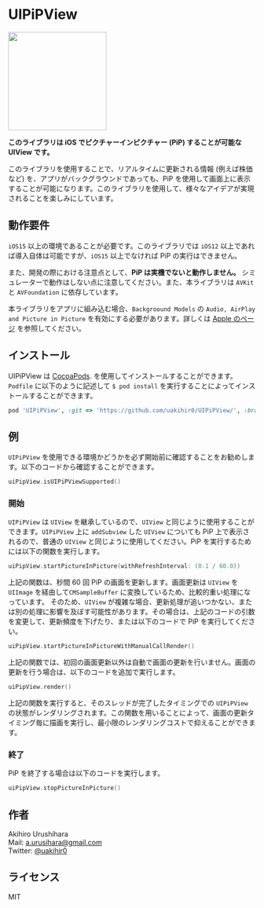 # UIPiPView

<!--
[![Version](https://img.shields.io/cocoapods/v/UIPiPView.svg?style=flat)](https://cocoapods.org/pods/UIPiPView)
[![License](https://img.shields.io/cocoapods/l/UIPiPView.svg?style=flat)](https://cocoapods.org/pods/UIPiPView)
[![Platform](https://img.shields.io/cocoapods/p/UIPiPView.svg?style=flat)](https://cocoapods.org/pods/UIPiPView)
-->

<img src="./Document/image.gif" width="200px">

**このライブラリは iOS でピクチャーインピクチャー (PiP) することが可能な UIView です。**

このライブラリを使用することで、リアルタイムに更新される情報 (例えば株価など) を、アプリがバックグラウンドであっても、PiP を使用して画面上に表示することが可能になります。このライブラリを使用して、様々なアイデアが実現されることを楽しみにしています。

## 動作要件

`iOS15` 以上の環境であることが必要です。このライブラリでは `iOS12` 以上であれば導入自体は可能ですが、`iOS15` 以上でなければ PiP の実行はできません。

また、開発の際における注意点として、**PiP は実機でないと動作しません。** シミュレーターで動作はしない点に注意してください。また、本ライブラリは `AVKit` と `AVFoundation` に依存しています。

本ライブラリをアプリに組み込む場合、`Backgroound Models` の `Audio, AirPlay and Picture in Picture` を有効にする必要があります。詳しくは [Apple のページ](https://developer.apple.com/documentation/avfoundation/media_playback_and_selection/creating_a_basic_video_player_ios_and_tvos/enabling_background_audio) を参照してください。

## インストール

UIPiPView は [CocoaPods](https://cocoapods.org). を使用してインストールすることができます。`Podfile` に以下のように記述して `$ pod install` を実行することによってインストールすることができます。

```ruby
pod 'UIPiPView', :git => 'https://github.com/uakihir0/UIPiPView/', :branch => 'main'
```

## 例

`UIPiPView` を使用できる環境かどうかを必ず開始前に確認することをお勧めします。以下のコードから確認することができます。

```swift
uiPipView.isUIPiPViewSupported()
```

### 開始

`UIPiPView` は `UIView` を継承しているので、`UIView` と同じように使用することができます。`UIPiPView` 上に `addSubview` した `UIView` についても PiP 上で表示されるので、普通の `UIView` と同じように使用してください。PiP を実行するためには以下の関数を実行します。

```swift
uiPipView.startPictureInPicture(withRefreshInterval: (0.1 / 60.0))
```

上記の関数は、秒間 60 回 PiP の画面を更新します。画面更新は `UIView` を `UIImage` を経由して`CMSampleBuffer` に変換しているため、比較的重い処理になっています。 そのため、`UIView` が複雑な場合、更新処理が追いつかない、または別の処理に影響を及ぼす可能性があります。その場合は、上記のコードの引数を変更して、更新頻度を下げたり、または以下のコードで PiP を実行してください。

```swift
uiPipView.startPictureInPictureWithManualCallRender()
```

上記の関数では、初回の画面更新以外は自動で画面の更新を行いません。画面の更新を行う場合は、以下のコードを追加で実行します。

```swift
uiPipView.render()
```

上記の関数を実行すると、そのスレッドが完了したタイミングでの `UIPiPView` の状態がレンダリングされます。この関数を用いることによって、画面の更新タイミング毎に描画を実行し、最小限のレンダリングコストで抑えることができます。

### 終了

PiP を終了する場合は以下のコードを実行します。

```swift
uiPipView.stopPictureInPicture()
```

## 作者

Akihiro Urushihara  
Mail: [a.urusihara@gmail.com](a.urusihara@gmail.com)  
Twitter: [@uakihir0](https://twitter.com/uakihir0)

## ライセンス

MIT
